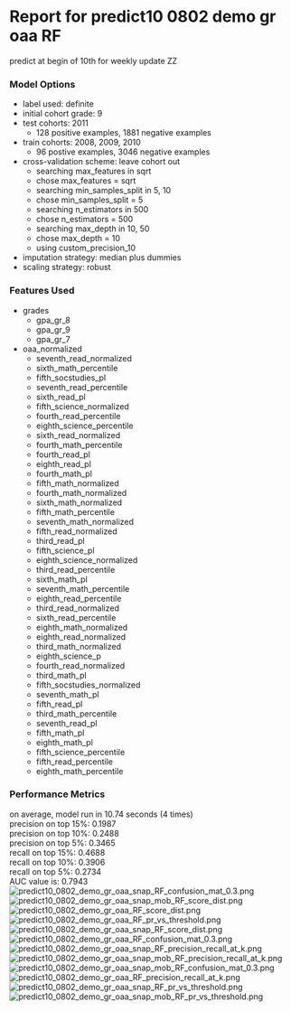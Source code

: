 # Report for predict10 0802 demo gr oaa RF
predict at begin of 10th for weekly update ZZ

### Model Options
* label used: definite
* initial cohort grade: 9
* test cohorts: 2011
	 * 128 positive examples, 1881 negative examples
* train cohorts: 2008, 2009, 2010
	 * 96 postive examples, 3046 negative examples
* cross-validation scheme: leave cohort out
	 * searching max_features in sqrt
	 * chose max_features = sqrt
	 * searching min_samples_split in 5, 10
	 * chose min_samples_split = 5
	 * searching n_estimators in 500
	 * chose n_estimators = 500
	 * searching max_depth in 10, 50
	 * chose max_depth = 10
	 * using custom_precision_10
* imputation strategy: median plus dummies
* scaling strategy: robust

### Features Used
* grades
	 * gpa_gr_8
	 * gpa_gr_9
	 * gpa_gr_7
* oaa_normalized
	 * seventh_read_normalized
	 * sixth_math_percentile
	 * fifth_socstudies_pl
	 * seventh_read_percentile
	 * sixth_read_pl
	 * fifth_science_normalized
	 * fourth_read_percentile
	 * eighth_science_percentile
	 * sixth_read_normalized
	 * fourth_math_percentile
	 * fourth_read_pl
	 * eighth_read_pl
	 * fourth_math_pl
	 * fifth_math_normalized
	 * fourth_math_normalized
	 * sixth_math_normalized
	 * fifth_math_percentile
	 * seventh_math_normalized
	 * fifth_read_normalized
	 * third_read_pl
	 * fifth_science_pl
	 * eighth_science_normalized
	 * third_read_percentile
	 * sixth_math_pl
	 * seventh_math_percentile
	 * eighth_read_percentile
	 * third_read_normalized
	 * sixth_read_percentile
	 * eighth_math_normalized
	 * eighth_read_normalized
	 * third_math_normalized
	 * eighth_science_p
	 * fourth_read_normalized
	 * third_math_pl
	 * fifth_socstudies_normalized
	 * seventh_math_pl
	 * fifth_read_pl
	 * third_math_percentile
	 * seventh_read_pl
	 * fifth_math_pl
	 * eighth_math_pl
	 * fifth_science_percentile
	 * fifth_read_percentile
	 * eighth_math_percentile

### Performance Metrics
on average, model run in 10.74 seconds (4 times) <br/>precision on top 15%: 0.1987 <br/>precision on top 10%: 0.2488 <br/>precision on top 5%: 0.3465 <br/>recall on top 15%: 0.4688 <br/>recall on top 10%: 0.3906 <br/>recall on top 5%: 0.2734 <br/>AUC value is: 0.7943 <br/>![predict10_0802_demo_gr_oaa_snap_RF_confusion_mat_0.3.png](figs/predict10_0802_demo_gr_oaa_snap_RF_confusion_mat_0.3.png)
![predict10_0802_demo_gr_oaa_snap_mob_RF_score_dist.png](figs/predict10_0802_demo_gr_oaa_snap_mob_RF_score_dist.png)
![predict10_0802_demo_gr_oaa_RF_score_dist.png](figs/predict10_0802_demo_gr_oaa_RF_score_dist.png)
![predict10_0802_demo_gr_oaa_RF_pr_vs_threshold.png](figs/predict10_0802_demo_gr_oaa_RF_pr_vs_threshold.png)
![predict10_0802_demo_gr_oaa_snap_RF_score_dist.png](figs/predict10_0802_demo_gr_oaa_snap_RF_score_dist.png)
![predict10_0802_demo_gr_oaa_RF_confusion_mat_0.3.png](figs/predict10_0802_demo_gr_oaa_RF_confusion_mat_0.3.png)
![predict10_0802_demo_gr_oaa_snap_RF_precision_recall_at_k.png](figs/predict10_0802_demo_gr_oaa_snap_RF_precision_recall_at_k.png)
![predict10_0802_demo_gr_oaa_snap_mob_RF_precision_recall_at_k.png](figs/predict10_0802_demo_gr_oaa_snap_mob_RF_precision_recall_at_k.png)
![predict10_0802_demo_gr_oaa_snap_mob_RF_confusion_mat_0.3.png](figs/predict10_0802_demo_gr_oaa_snap_mob_RF_confusion_mat_0.3.png)
![predict10_0802_demo_gr_oaa_RF_precision_recall_at_k.png](figs/predict10_0802_demo_gr_oaa_RF_precision_recall_at_k.png)
![predict10_0802_demo_gr_oaa_snap_RF_pr_vs_threshold.png](figs/predict10_0802_demo_gr_oaa_snap_RF_pr_vs_threshold.png)
![predict10_0802_demo_gr_oaa_snap_mob_RF_pr_vs_threshold.png](figs/predict10_0802_demo_gr_oaa_snap_mob_RF_pr_vs_threshold.png)
